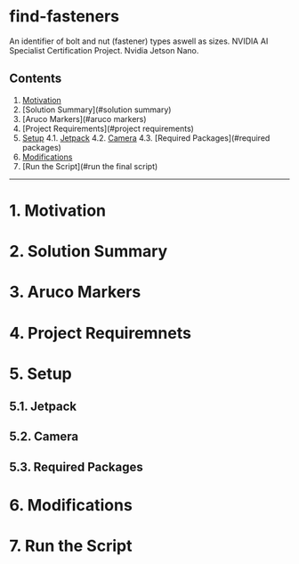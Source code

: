 # find-fasteners
An identifier of bolt and nut (fastener) types aswell as sizes. NVIDIA AI Specialist Certification Project. Nvidia Jetson Nano.
## Contents
1. [Motivation](#Motivation)
2. [Solution Summary](#solution summary)
3. [Aruco Markers](#aruco markers)
4. [Project Requirements](#project requirements)
5. [Setup](#setup)
  4.1. [Jetpack](#jetpack)
  4.2. [Camera](#camera)
  4.3. [Required Packages](#required packages)
6. [Modifications](#Modifications)
7. [Run the Script](#run the final script)
<hr>

# 1. Motivation

# 2. Solution Summary

# 3. Aruco Markers

# 4. Project Requiremnets

# 5. Setup

## 5.1. Jetpack

## 5.2. Camera

## 5.3. Required Packages

# 6. Modifications

# 7. Run the Script
